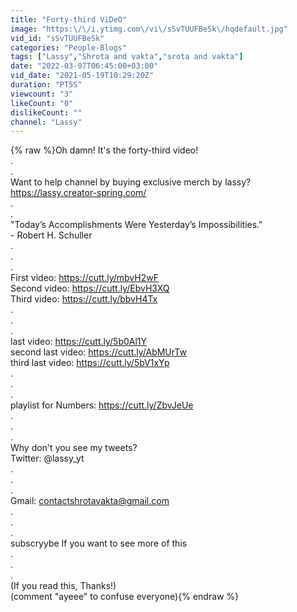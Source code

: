 ```yaml
---
title: "Forty-third ViDeO"
image: "https:\/\/i.ytimg.com\/vi\/sSvTUUFBeSk\/hqdefault.jpg"
vid_id: "sSvTUUFBeSk"
categories: "People-Blogs"
tags: ["Lassy","Shrota and vakta","srota and vakta"]
date: "2022-03-07T06:45:00+03:00"
vid_date: "2021-05-19T10:29:20Z"
duration: "PT5S"
viewcount: "3"
likeCount: "0"
dislikeCount: ""
channel: "Lassy"
---
```

{% raw %}Oh damn! It's the forty-third video!<br />.<br />.<br />Want to help channel by buying exclusive merch by lassy?<br /><a rel="nofollow" target="blank" href="https://lassy.creator-spring.com/">https://lassy.creator-spring.com/</a><br />.<br />.<br />&quot;Today’s Accomplishments Were Yesterday’s Impossibilities.&quot;<br />- Robert H. Schuller<br />.<br />.<br />.<br />First video: <a rel="nofollow" target="blank" href="https://cutt.ly/mbvH2wF​​​​​​">https://cutt.ly/mbvH2wF​​​​​​</a><br />Second video: <a rel="nofollow" target="blank" href="https://cutt.ly/EbvH3XQ​​​​​​">https://cutt.ly/EbvH3XQ​​​​​​</a><br />Third video: <a rel="nofollow" target="blank" href="https://cutt.ly/bbvH4Tx​​​​​​">https://cutt.ly/bbvH4Tx​​​​​​</a><br />.<br />.<br />.<br />last video: <a rel="nofollow" target="blank" href="https://cutt.ly/5b0Al1Y">https://cutt.ly/5b0Al1Y</a><br />second last video: <a rel="nofollow" target="blank" href="https://cutt.ly/AbMUrTw">https://cutt.ly/AbMUrTw</a><br />third last video: <a rel="nofollow" target="blank" href="https://cutt.ly/5bV1xYp">https://cutt.ly/5bV1xYp</a><br />.<br />.<br />.<br />playlist for Numbers: <a rel="nofollow" target="blank" href="https://cutt.ly/ZbvJeUe​​​​​​">https://cutt.ly/ZbvJeUe​​​​​​</a><br />.<br />.<br />.<br />Why don't you see my tweets?<br />Twitter: @lassy_yt<br />.<br />.<br />.<br />Gmail: contactshrotavakta@gmail.com<br />.<br />.<br />.<br />subscryybe If you want to see more of this <br />.<br />.<br />. <br />(If you read this, Thanks!)<br />(comment &quot;ayeee&quot; to confuse everyone){% endraw %}
